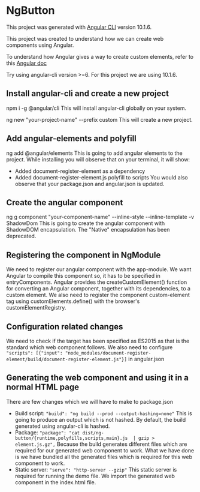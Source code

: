 # NgButton

This project was generated with [Angular CLI](https://github.com/angular/angular-cli) version 10.1.6.

This project was created to understand how we can create web components using Angular. 

To understand how Angular gives a way to create custom elements, refer to this [Angular doc](https://angular.io/guide/elements)

Try using angular-cli version >=6. For this project we are using 10.1.6.

## Install angular-cli and create a new project
npm i  -g @angular/cli
This will install angular-cli globally on your system.

ng new "your-project-name" --prefix custom
This will create a new project.

## Add angular-elements and polyfill
ng add @angular/elements
This is going to add angular elements to the project. While installing you will observe that on your terminal, it will show:
 - Added document-register-element as a dependency
 - Added document-register-element.js polyfill to scripts
You would also observe that your package.json and angular.json is updated.

## Create the angular component
ng g component "your-component-name" --inline-style --inline-template -v ShadowDom
This is going to create the angular component with ShadowDOM encapsulation. The "Native" encapsulation has been deprecated. 

## Registering the component in NgModule
We need to register our angular component with the app-module. We want Angular to compile this component so, it has to be specified in entryComponents. Angular provides the createCustomElement() function for converting an Angular component, together with its dependencies, to a custom element. We also need to register the component custom-element tag using customElements.define() with the browser's customElementRegistry.

## Configuration related changes
We need to check if the target has been specified as ES2015 as that is the standard which web component follows.
We also need to configure `"scripts": [{"input": "node_modules/document-register-element/build/document-register-element.js"}]` in angular.json

## Generating the web component and using it in a normal HTML page
There are few changes which we will have to make to package.json
 - Build script: `"build": "ng build --prod --output-hashing=none"`
   This is going to produce an output which is not hashed. By default, the build generated using angular-cli is hashed.  
 - Package: `"package": "cat dist/ng-button/{runtime,polyfills,scripts,main}.js  | gzip > element.js.gz",`
   Because the build generates different files which are required for our generated web component to work. What we have done is we have bundled all the generated      files which is required for this web component to work.
 - Static server: `"serve": "http-server --gzip"`
   This static server is required for running the demo file. We import the generated web component in the index.html file.
